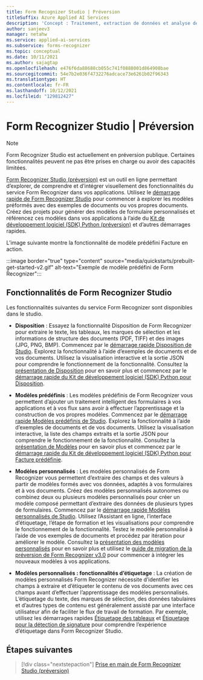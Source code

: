```yaml
---
title: Form Recognizer Studio | Préversion
titleSuffix: Azure Applied AI Services
description: 'Concept : Traitement, extraction de données et analyse des formulaires et documents à l’aide de Form Recognizer Studio (préversion)'
author: sanjeev3
manager: netahw
ms.service: applied-ai-services
ms.subservice: forms-recognizer
ms.topic: conceptual
ms.date: 10/11/2021
ms.author: sajagtap
ms.openlocfilehash: e476f6da88688cb055c741f0888001d864908bae
ms.sourcegitcommit: 54e7b2e036f4732276adcace73e6261b02f96343
ms.translationtype: HT
ms.contentlocale: fr-FR
ms.lasthandoff: 10/12/2021
ms.locfileid: "129812427"
---
```

# <a name="form-recognizer-studio--preview"></a>Form Recognizer Studio | Préversion

>[!NOTE]
> Form Recognizer Studio est actuellement en préversion publique. Certaines fonctionnalités peuvent ne pas être prises en charge ou avoir des capacités limitées.

[Form Recognizer Studio (préversion)](https://formrecognizer.appliedai.azure.com/) est un outil en ligne permettant d’explorer, de comprendre et d’intégrer visuellement des fonctionnalités du service Form Recognizer dans vos applications. Utilisez le [démarrage rapide de Form Recognizer Studio](quickstarts/try-v3-form-recognizer-studio.md) pour commencer à explorer les modèles préformés avec des exemples de documents ou vos propres documents. Créez des projets pour générer des modèles de formulaire personnalisés et référencez ces modèles dans vos applications à l’aide du [Kit de développement logiciel (SDK) Python (préversion)](quickstarts/try-v3-python-sdk.md) et d’autres démarrages rapides.

L’image suivante montre la fonctionnalité de modèle prédéfini Facture en action.

:::image border="true" type="content" source="media/quickstarts/prebuilt-get-started-v2.gif" alt-text="Exemple de modèle prédéfini de Form Recognizer":::

## <a name="form-recognizer-studio-features"></a>Fonctionnalités de Form Recognizer Studio

Les fonctionnalités suivantes du service Form Recognizer sont disponibles dans le studio.

* **Disposition** : Essayez la fonctionnalité Disposition de Form Recognizer pour extraire le texte, les tableaux, les marques de sélection et les informations de structure des documents (PDF, TIFF) et des images (JPG, PNG, BMP). Commencez par le [démarrage rapide Disposition de Studio](quickstarts/try-v3-form-recognizer-studio.md#layout). Explorez la fonctionnalité à l’aide d’exemples de documents et de vos documents. Utilisez la visualisation interactive et la sortie JSON pour comprendre le fonctionnement de la fonctionnalité. Consultez la [présentation de Disposition](concept-layout.md) pour en savoir plus et commencez par le [démarrage rapide du Kit de développement logiciel (SDK) Python pour Disposition](quickstarts/try-v3-python-sdk.md#try-it-layout-model).

* **Modèles prédéfinis** : Les modèles prédéfinis de Form Recognizer vous permettent d’ajouter un traitement intelligent des formulaires à vos applications et à vos flux sans avoir à effectuer l’apprentissage et la construction de vos propres modèles. Commencez par le [démarrage rapide Modèles prédéfinis de Studio](quickstarts/try-v3-form-recognizer-studio.md#prebuilt-models). Explorez la fonctionnalité à l’aide d’exemples de documents et de vos documents. Utilisez la visualisation interactive, la liste des champs extraits et la sortie JSON pour comprendre le fonctionnement de la fonctionnalité. Consultez la [présentation de Modèles](concept-model-overview.md) pour en savoir plus et commencez par le [démarrage rapide du Kit de développement logiciel (SDK) Python pour Facture prédéfinie](quickstarts/try-v3-python-sdk.md#try-it-prebuilt-invoice-model).

* **Modèles personnalisés** : Les modèles personnalisés de Form Recognizer vous permettent d’extraire des champs et des valeurs à partir de modèles formés avec vos données, adaptés à vos formulaires et à vos documents. Créez des modèles personnalisés autonomes ou combinez deux ou plusieurs modèles personnalisés pour créer un modèle composé permettant d’extraire des données de plusieurs types de formulaires. Commencez par le [démarrage rapide Modèles personnalisés de Studio](quickstarts/try-v3-form-recognizer-studio.md#custom-model-basics).  Utilisez l’Assistant en ligne, l’interface d’étiquetage, l’étape de formation et les visualisations pour comprendre le fonctionnement de la fonctionnalité. Testez le modèle personnalisé à l’aide de vos exemples de documents et procédez par itération pour améliorer le modèle. Consultez la [présentation des modèles personnalisés](concept-custom.md) pour en savoir plus et utilisez le [guide de migration de la préversion de Form Recognizer v3.0](v3-migration-guide.md) pour commencer à intégrer les nouveaux modèles à vos applications.

* **Modèles personnalisés : fonctionnalités d’étiquetage** : La création de modèles personnalisés Form Recognizer nécessite d’identifier les champs à extraire et d’étiqueter le contenu de vos documents avec ces champs avant d’effectuer l’apprentissage des modèles personnalisés. L’étiquetage du texte, des marques de sélection, des données tabulaires et d’autres types de contenu est généralement assisté par une interface utilisateur afin de faciliter le flux de travail de formation. Par exemple, utilisez les démarrages rapides [Étiquetage des tableaux](quickstarts/try-v3-form-recognizer-studio.md#labeling-as-tables) et [Étiquetage pour la détection de signature](quickstarts/try-v3-form-recognizer-studio.md#labeling-for-signature-detection) pour comprendre l’expérience d’étiquetage dans Form Recognizer Studio.

## <a name="next-steps"></a>Étapes suivantes

> [!div class="nextstepaction"]
> [Prise en main de Form Recognizer Studio (préversion)](https://formrecognizer.appliedai.azure.com)

